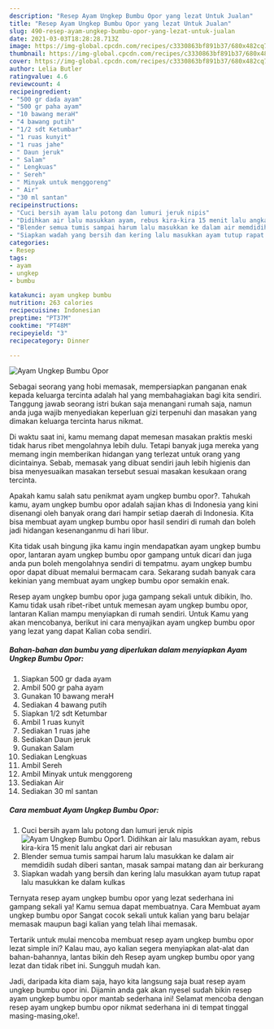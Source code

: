 ```yaml
---
description: "Resep Ayam Ungkep Bumbu Opor yang lezat Untuk Jualan"
title: "Resep Ayam Ungkep Bumbu Opor yang lezat Untuk Jualan"
slug: 490-resep-ayam-ungkep-bumbu-opor-yang-lezat-untuk-jualan
date: 2021-03-03T18:28:28.713Z
image: https://img-global.cpcdn.com/recipes/c3330863bf891b37/680x482cq70/ayam-ungkep-bumbu-opor-foto-resep-utama.jpg
thumbnail: https://img-global.cpcdn.com/recipes/c3330863bf891b37/680x482cq70/ayam-ungkep-bumbu-opor-foto-resep-utama.jpg
cover: https://img-global.cpcdn.com/recipes/c3330863bf891b37/680x482cq70/ayam-ungkep-bumbu-opor-foto-resep-utama.jpg
author: Lelia Butler
ratingvalue: 4.6
reviewcount: 4
recipeingredient:
- "500 gr dada ayam"
- "500 gr paha ayam"
- "10 bawang meraH"
- "4 bawang putih"
- "1/2 sdt Ketumbar"
- "1 ruas kunyit"
- "1 ruas jahe"
- " Daun jeruk"
- " Salam"
- " Lengkuas"
- " Sereh"
- " Minyak untuk menggoreng"
- " Air"
- "30 ml santan"
recipeinstructions:
- "Cuci bersih ayam lalu potong dan lumuri jeruk nipis"
- "Didihkan air lalu masukkan ayam, rebus kira-kira 15 menit lalu angkat dari air rebusan"
- "Blender semua tumis sampai harum lalu masukkan ke dalam air memdidih sudah diberi santan, masak sampai matang dan air berkurang"
- "Siapkan wadah yang bersih dan kering lalu masukkan ayam tutup rapat lalu masukkan ke dalam kulkas"
categories:
- Resep
tags:
- ayam
- ungkep
- bumbu

katakunci: ayam ungkep bumbu 
nutrition: 263 calories
recipecuisine: Indonesian
preptime: "PT37M"
cooktime: "PT48M"
recipeyield: "3"
recipecategory: Dinner

---
```



![Ayam Ungkep Bumbu Opor](https://img-global.cpcdn.com/recipes/c3330863bf891b37/680x482cq70/ayam-ungkep-bumbu-opor-foto-resep-utama.jpg)

Sebagai seorang yang hobi memasak, mempersiapkan panganan enak kepada keluarga tercinta adalah hal yang membahagiakan bagi kita sendiri. Tanggung jawab seorang istri bukan saja menangani rumah saja, namun anda juga wajib menyediakan keperluan gizi terpenuhi dan masakan yang dimakan keluarga tercinta harus nikmat.

Di waktu  saat ini, kamu memang dapat memesan masakan praktis meski tidak harus ribet mengolahnya lebih dulu. Tetapi banyak juga mereka yang memang ingin memberikan hidangan yang terlezat untuk orang yang dicintainya. Sebab, memasak yang dibuat sendiri jauh lebih higienis dan bisa menyesuaikan masakan tersebut sesuai masakan kesukaan orang tercinta. 



Apakah kamu salah satu penikmat ayam ungkep bumbu opor?. Tahukah kamu, ayam ungkep bumbu opor adalah sajian khas di Indonesia yang kini disenangi oleh banyak orang dari hampir setiap daerah di Indonesia. Kita bisa membuat ayam ungkep bumbu opor hasil sendiri di rumah dan boleh jadi hidangan kesenanganmu di hari libur.

Kita tidak usah bingung jika kamu ingin mendapatkan ayam ungkep bumbu opor, lantaran ayam ungkep bumbu opor gampang untuk dicari dan juga anda pun boleh mengolahnya sendiri di tempatmu. ayam ungkep bumbu opor dapat dibuat memalui bermacam cara. Sekarang sudah banyak cara kekinian yang membuat ayam ungkep bumbu opor semakin enak.

Resep ayam ungkep bumbu opor juga gampang sekali untuk dibikin, lho. Kamu tidak usah ribet-ribet untuk memesan ayam ungkep bumbu opor, lantaran Kalian mampu menyiapkan di rumah sendiri. Untuk Kamu yang akan mencobanya, berikut ini cara menyajikan ayam ungkep bumbu opor yang lezat yang dapat Kalian coba sendiri.

<!--inarticleads1-->

##### Bahan-bahan dan bumbu yang diperlukan dalam menyiapkan Ayam Ungkep Bumbu Opor:

1. Siapkan 500 gr dada ayam
1. Ambil 500 gr paha ayam
1. Gunakan 10 bawang meraH
1. Sediakan 4 bawang putih
1. Siapkan 1/2 sdt Ketumbar
1. Ambil 1 ruas kunyit
1. Sediakan 1 ruas jahe
1. Sediakan  Daun jeruk
1. Gunakan  Salam
1. Sediakan  Lengkuas
1. Ambil  Sereh
1. Ambil  Minyak untuk menggoreng
1. Sediakan  Air
1. Sediakan 30 ml santan




<!--inarticleads2-->

##### Cara membuat Ayam Ungkep Bumbu Opor:

1. Cuci bersih ayam lalu potong dan lumuri jeruk nipis
<img src="https://img-global.cpcdn.com/steps/d916958a84b7971d/160x128cq70/ayam-ungkep-bumbu-opor-langkah-memasak-1-foto.jpg" alt="Ayam Ungkep Bumbu Opor">1. Didihkan air lalu masukkan ayam, rebus kira-kira 15 menit lalu angkat dari air rebusan
1. Blender semua tumis sampai harum lalu masukkan ke dalam air memdidih sudah diberi santan, masak sampai matang dan air berkurang
1. Siapkan wadah yang bersih dan kering lalu masukkan ayam tutup rapat lalu masukkan ke dalam kulkas




Ternyata resep ayam ungkep bumbu opor yang lezat sederhana ini gampang sekali ya! Kamu semua dapat membuatnya. Cara Membuat ayam ungkep bumbu opor Sangat cocok sekali untuk kalian yang baru belajar memasak maupun bagi kalian yang telah lihai memasak.

Tertarik untuk mulai mencoba membuat resep ayam ungkep bumbu opor lezat simple ini? Kalau mau, ayo kalian segera menyiapkan alat-alat dan bahan-bahannya, lantas bikin deh Resep ayam ungkep bumbu opor yang lezat dan tidak ribet ini. Sungguh mudah kan. 

Jadi, daripada kita diam saja, hayo kita langsung saja buat resep ayam ungkep bumbu opor ini. Dijamin anda gak akan nyesel sudah bikin resep ayam ungkep bumbu opor mantab sederhana ini! Selamat mencoba dengan resep ayam ungkep bumbu opor nikmat sederhana ini di tempat tinggal masing-masing,oke!.


